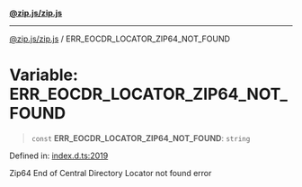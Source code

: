 [**@zip.js/zip.js**](../README.md)

***

[@zip.js/zip.js](../globals.md) / ERR\_EOCDR\_LOCATOR\_ZIP64\_NOT\_FOUND

# Variable: ERR\_EOCDR\_LOCATOR\_ZIP64\_NOT\_FOUND

> `const` **ERR\_EOCDR\_LOCATOR\_ZIP64\_NOT\_FOUND**: `string`

Defined in: [index.d.ts:2019](https://github.com/gildas-lormeau/zip.js/blob/00105a96aa8272ce26bff0eea7ebcfd6071ad540/index.d.ts#L2019)

Zip64 End of Central Directory Locator not found error
